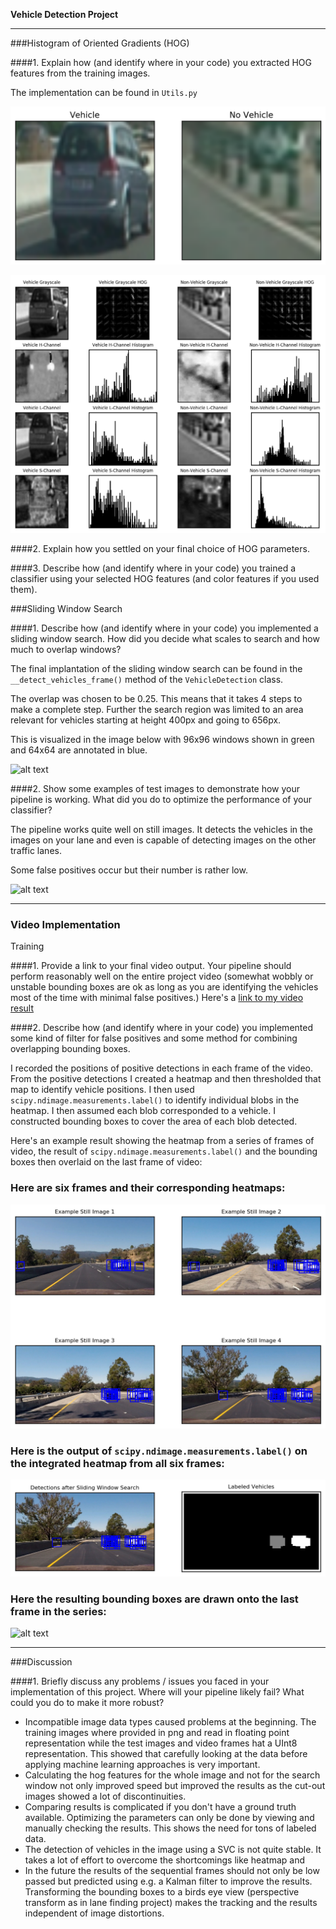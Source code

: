 **Vehicle Detection Project**

[//]: # (Image References)
[image1]: ./results/overview_training_images.png
[image2]: ./results/overview_features.png
[image3]: ./results/sliding_windows.jpg
[image4]: ./results/overview_still_images.jpg
[image5]: ./results/overview_still_images.png
[image6]: ./results/labels_map.png
[image7]: ./results/output_bboxes.png
[video1]: ./results/project_video.mp4

---

###Histogram of Oriented Gradients (HOG)

####1. Explain how (and identify where in your code) you extracted HOG features from the training images.

The implementation can be found in `Utils.py`

![alt text][image1]


![alt text][image2]

####2. Explain how you settled on your final choice of HOG parameters.



####3. Describe how (and identify where in your code) you trained a classifier using your selected HOG features (and color features if you used them).



###Sliding Window Search

####1. Describe how (and identify where in your code) you implemented a sliding window search.  How did you decide what scales to search and how much to overlap windows?

The final implantation of the sliding window search can be found in the `__detect_vehicles_frame()` method of the
`VehicleDetection` class.


The overlap was chosen to be 0.25. This means that it takes 4 steps to make a complete step.
Further the search region was limited to an area relevant for vehicles starting at height 400px and going to
656px.

This is visualized in the image below with 96x96 windows shown in green and 64x64 are annotated in blue.

![alt text][image3]

####2. Show some examples of test images to demonstrate how your pipeline is working.  What did you do to optimize the performance of your classifier?

The pipeline works quite well on still images.
It detects the vehicles in the images on your lane and even is capable of detecting images on the other
traffic lanes.

Some false positives occur but their number is rather low.

![alt text][image4]

---

### Video Implementation

Training

####1. Provide a link to your final video output.  Your pipeline should perform reasonably well on the entire project video (somewhat wobbly or unstable bounding boxes are ok as long as you are identifying the vehicles most of the time with minimal false positives.)
Here's a [link to my video result](./results/project_video.mp4)


####2. Describe how (and identify where in your code) you implemented some kind of filter for false positives and some method for combining overlapping bounding boxes.

I recorded the positions of positive detections in each frame of the video.  From the positive detections I created a heatmap and then thresholded that map to identify vehicle positions.  I then used `scipy.ndimage.measurements.label()` to identify individual blobs in the heatmap.  I then assumed each blob corresponded to a vehicle.  I constructed bounding boxes to cover the area of each blob detected.

Here's an example result showing the heatmap from a series of frames of video, the result of `scipy.ndimage.measurements.label()` and the bounding boxes then overlaid on the last frame of video:

### Here are six frames and their corresponding heatmaps:

![alt text][image5]

### Here is the output of `scipy.ndimage.measurements.label()` on the integrated heatmap from all six frames:
![alt text][image6]

### Here the resulting bounding boxes are drawn onto the last frame in the series:
![alt text][image7]

---

###Discussion

####1. Briefly discuss any problems / issues you faced in your implementation of this project.  Where will your pipeline likely fail?  What could you do to make it more robust?

- Incompatible image data types caused problems at the beginning.
The training images where provided in png and read in floating point representation while the
test images and video frames hat a UInt8 representation. This showed that carefully looking
at the data before applying machine learning approaches is very important.
- Calculating the hog features for the whole image and not for the search window not only improved
speed but improved the results as the cut-out images showed a lot of discontinuities.
- Comparing results is complicated if you don't have a ground truth available. Optimizing the parameters can
only be done by viewing and manually checking the results. This shows the need for tons of labeled data.
- The detection of vehicles in the image using a SVC is not quite stable. It takes a lot of effort to overcome
the shortcomings like heatmap and
- In the future the results of the sequential frames should not only be low passed but predicted using
e.g. a Kalman filter to improve the results. Transforming the bounding boxes to a birds eye view
(perspective transform as in lane finding project) makes the tracking and the results independent of
image distortions.
